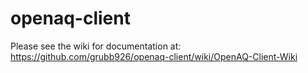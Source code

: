 # openaq-client

Please see the wiki for documentation at: https://github.com/grubb926/openaq-client/wiki/OpenAQ-Client-Wiki 